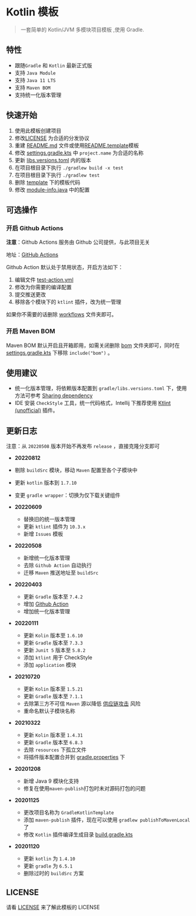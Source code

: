# Kotlin 模板

> 一套简单的 Kotlin/JVM 多模块项目模板 ,使用 Gradle.

## 特性

- 跟随`Gradle` 和 `Kotlin` 最新正式版
- 支持 `Java Module`
- 支持 `Java 11 LTS`
- 支持 `Maven BOM`
- 支持统一化版本管理

## 快速开始

1. 使用此模板创建项目
2. 修改[LICENSE](./LICENSE) 为合适的分发协议
3. 重建 [README.md](./README.md) 文件或使用[README.template](./README.template.md)模板
4. 修改 [settings.gradle.kts](./settings.gradle.kts) 中 `project.name` 为合适的名称
5. 更新 [libs.versions.toml](./gradle/libs.versions.toml) 内的版本
6. 在项目根目录下执行 `./gradlew build -x test`
7. 在项目根目录下执行 `./gradlew test`
8. 删除 [template](./template) 下的模板代码
9. 修改 [module-info.java](./template/src/main/java/module-info.java) 中的配置

## 可选操作

### 开启 Github Actions

**注意**：Github Actions 服务由 Github 公司提供，与此项目无关

地址：[GitHub Actions](https://docs.github.com/cn/actions)

Github Action 默认处于禁用状态，开启方法如下：

1. 编辑文件 [test-action.yml](./.github/workflows/test-action.yml)
2. 修改为你需要的编译配置
3. 提交推送更改
4. 移除各个模块下的 `ktlint` 插件，改为统一管理

如果你不需要的话删除 [workflows](./.github/workflows) 文件夹即可。

### 开启 Maven BOM

Maven BOM 默认开启且开箱即用，如需关闭删除 [bom](./bom) 文件夹即可，同时在 [settings.gradle.kts](./settings.gradle.kts) 下移除 `include("bom")` 。

## 使用建议

- 统一化版本管理，将依赖版本配置到 `gradle/libs.versions.toml` 下，使用方法可参考 [Sharing dependency](https://docs.gradle.org/current/userguide/platforms.html)
- IDE 安装 `CheckStyle` 工具，统一代码格式，Intellij 下推荐使用 [Ktlint (unofficial)](https://plugins.jetbrains.com/plugin/15057-ktlint-unofficial-) 插件。

## 更新日志

注意：从 `20220508` 版本开始不再发布 `release` ，直接克隆分支即可

- **20220812**
- 剔除 `buildSrc` 模块，移动 `Maven` 配置至各个子模块中
- 更新 `kotlin` 版本到 `1.7.10`
- 变更 `gradle wrapper`：切换为仅下载关键组件

- **20220609**
  - 替换旧的统一版本管理
  - 更新 `ktlint` 插件为 `10.3.x`
  - 新增 `Issues` 模板

- **20220508**
  - 新增统一化版本管理
  - 去除 `Github Action` 自动执行
  - 迁移 `Maven` 推送地址至 `buildSrc`

- **20220403**
  - 更新 `Gradle` 版本至 `7.4.2`
  - 增加 [Github Action](https://github.com/features/actions)
  - 增加统一化版本管理

- **20220111**
  - 更新 `Kolin` 版本至 `1.6.10`
  - 更新 `Gradle` 版本至 `7.3.3`
  - 更新 `Junit 5` 版本至 `5.8.2`
  - 添加 `ktlint` 用于 CheckStyle
  - 添加 `application` 模块

- **20210720**
  - 更新 `Kolin` 版本至 `1.5.21`
  - 更新 `Gradle` 版本至 `7.1.1`
  - 去除第三方不可信 `Maven` 源以降低 [供应链攻击](https://en.wikipedia.org/wiki/Supply_chain_attack) 风险
  - 重命名默认子模块名称

- **20210322**
  - 更新 `Kolin` 版本至 `1.4.31`
  - 更新 `Gradle` 版本至 `6.8.3`
  - 去除 `resources` 下孤立文件
  - 将插件版本配置合并到 [gradle.properties](./gradle.properties) 下

- **20201208**
  - 新增 Java 9 模块化支持
  - 修复在使用`maven-publish`打包时未对源码打包的问题

- **20201125**
  - 更改项目名称为 `GradleKotlinTemplate`
  - 添加 `maven-publish` 插件，现在可以使用 `gradlew publishToMavenLocal` 了
  - 修改 `Kotlin` 插件编译生成目录 [build.gradle.kts](./template/build.gradle.kts)

- **20201120**
  - 更新 `kotlin` 为 `1.4.10`
  - 更新 `gradle` 为 `6.5.1`
  - 删除过时的 `buildSrc` 方案

## LICENSE

请看 [LICENSE](./LICENSE) 来了解此模板的 LICENSE
